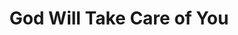 ---
image: media/images/cover-art/godwilltakecareofyou_coverart.jpg
title: God Will Take Care of You
subject: Civil Rights Movement
description: 'Image of Album Cover for Freedom Songs: Selma, Alabama'
creator: Hosea Williams and the Marchers
publisher: Folkways Records
contributor: Carl Benkert, Ronald Clyne Toshi Seeger 
year: 1965
type: Hymn, Country, World
format: Album
identifier:
source: https://www.discogs.com/Various-Freedom-Songs-Selma-Alabama-A-Documentary-Recording-By-Carl-Benkert/release/16199393
language: English
relation:
coverage: 
rights: Folkways Records
index: 9
---